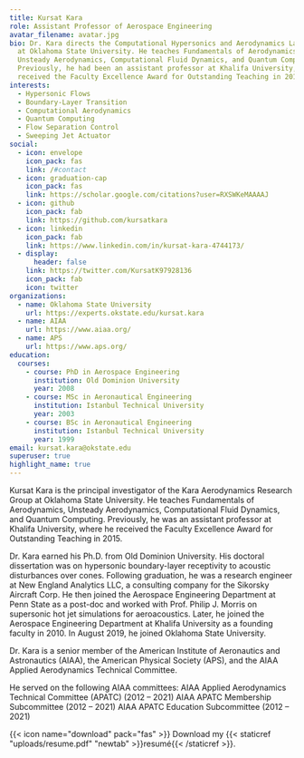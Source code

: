 ```yaml
---
title: Kursat Kara
role: Assistant Professor of Aerospace Engineering
avatar_filename: avatar.jpg
bio: Dr. Kara directs the Computational Hypersonics and Aerodynamics Laboratory
  at Oklahoma State University. He teaches Fundamentals of Aerodynamics,
  Unsteady Aerodynamics, Computational Fluid Dynamics, and Quantum Computing.
  Previously, he had been an assistant professor at Khalifa University, where he
  received the Faculty Excellence Award for Outstanding Teaching in 2015.
interests:
  - Hypersonic Flows
  - Boundary-Layer Transition
  - Computational Aerodynamics
  - Quantum Computing
  - Flow Separation Control
  - Sweeping Jet Actuator
social:
  - icon: envelope
    icon_pack: fas
    link: /#contact
  - icon: graduation-cap
    icon_pack: fas
    link: https://scholar.google.com/citations?user=RXSWKeMAAAAJ
  - icon: github
    icon_pack: fab
    link: https://github.com/kursatkara
  - icon: linkedin
    icon_pack: fab
    link: https://www.linkedin.com/in/kursat-kara-4744173/
  - display:
      header: false
    link: https://twitter.com/KursatK97928136
    icon_pack: fab
    icon: twitter
organizations:
  - name: Oklahoma State University
    url: https://experts.okstate.edu/kursat.kara
  - name: AIAA
    url: https://www.aiaa.org/
  - name: APS
    url: https://www.aps.org/
education:
  courses:
    - course: PhD in Aerospace Engineering
      institution: Old Dominion University
      year: 2008
    - course: MSc in Aeronautical Engineering
      institution: Istanbul Technical University
      year: 2003
    - course: BSc in Aeronautical Engineering
      institution: Istanbul Technical University
      year: 1999
email: kursat.kara@okstate.edu
superuser: true
highlight_name: true
---
```

Kursat Kara is the principal investigator of the Kara Aerodynamics Research Group at Oklahoma State University. He teaches Fundamentals of Aerodynamics, Unsteady Aerodynamics, Computational Fluid Dynamics, and Quantum Computing. Previously, he was an assistant professor at Khalifa University, where he received the Faculty Excellence Award for Outstanding Teaching in 2015.

Dr. Kara earned his Ph.D. from Old Dominion University. His doctoral dissertation was on hypersonic boundary-layer receptivity to acoustic disturbances over cones. Following graduation, he was a research engineer at New England Analytics LLC, a consulting company for the Sikorsky Aircraft Corp. He then joined the Aerospace Engineering Department at Penn State as a post-doc and worked with Prof. Philip J. Morris on supersonic hot jet simulations for aeroacoustics. Later, he joined the Aerospace Engineering Department at Khalifa University as a founding faculty in 2010. In August 2019, he joined Oklahoma State University.

Dr. Kara is a senior member of the American Institute of Aeronautics and Astronautics (AIAA), the American Physical Society (APS), and the AIAA Applied Aerodynamics Technical Committee.

He served on the following AIAA committees:
AIAA Applied Aerodynamics Technical Committee (APATC) (2012 – 2021)
AIAA APATC Membership Subcommittee (2012 – 2021)
AIAA APATC Education Subcommittee (2012 – 2021)

{{< icon name="download" pack="fas" >}} Download my {{< staticref "uploads/resume.pdf" "newtab" >}}resumé{{< /staticref >}}.